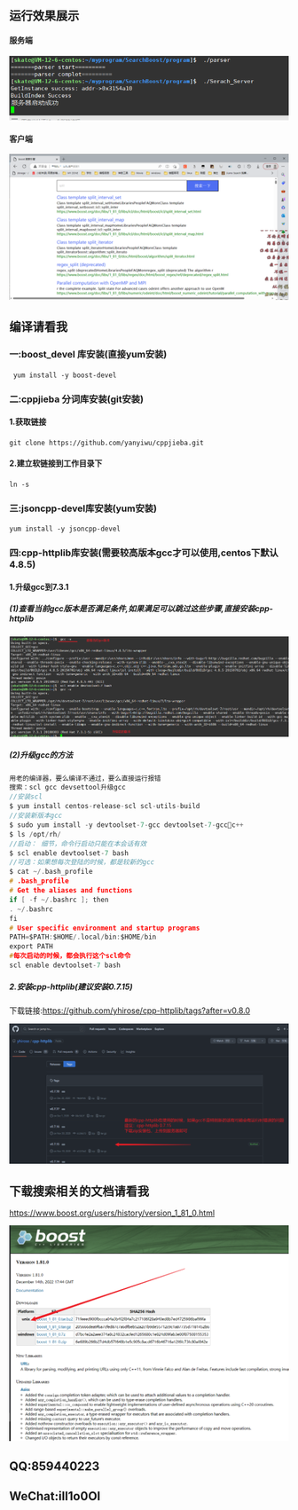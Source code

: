 ## 运行效果展示

#### 服务端

![image-20230512195951195](readme.assets/image-20230512195951195.png)

#### 客户端

![image-20230512200142156](readme.assets/image-20230512200142156-16838934032351-16838934290688.png)

## 编译请看我

### 一:boost_devel 库安装(直接yum安装)

` yum install -y boost-devel`

### 二:cppjieba 分词库安装(git安装)

#### 		1.获取链接

`git clone https://github.com/yanyiwu/cppjieba.git`

#### 		2.建立软链接到工作目录下

`ln -s   `

### 三:jsoncpp-devel库安装(yum安装)

`yum install -y jsoncpp-devel`

### 四:cpp-httplib库安装(需要较高版本gcc才可以使用,centos下默认4.8.5)

#### 1.升级gcc到7.3.1

##### (1)查看当前gcc版本是否满足条件,如果满足可以跳过这些步骤,直接安装cpp-httplib

![image-20230512193517359](readme.assets/image-20230512193517359-16838934263096.png)

##### (2)升级gcc的方法

```c
用老的编译器，要么编译不通过，要么直接运行报错
搜索：scl gcc devsettool升级gcc
//安装scl
$ yum install centos-release-scl scl-utils-build
//安装新版本gcc
$ sudo yum install -y devtoolset-7-gcc devtoolset-7-gccc++
$ ls /opt/rh/
//启动： 细节，命令行启动只能在本会话有效
$ scl enable devtoolset-7 bash
//可选：如果想每次登陆的时候，都是较新的gcc
$ cat ~/.bash_profile
# .bash_profile
# Get the aliases and functions
if [ -f ~/.bashrc ]; then
. ~/.bashrc
fi
# User specific environment and startup programs
PATH=$PATH:$HOME/.local/bin:$HOME/bin
export PATH
#每次启动的时候，都会执行这个scl命令
scl enable devtoolset-7 bash
```

##### 2.安装cpp-httplib(建议安装0.7.15)

下载链接:https://github.com/yhirose/cpp-httplib/tags?after=v0.8.0

![image-20230512194823762](readme.assets/image-20230512194823762.png)

## 下载搜索相关的文档请看我

https://www.boost.org/users/history/version_1_81_0.html

![image-20230512195513517](readme.assets/image-20230512195513517.png)

## QQ:859440223

## WeChat:iIl1o0OI